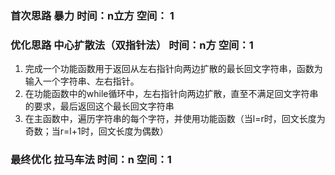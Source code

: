 ### 首次思路 暴力 时间：n立方 空间： 1

### 优化思路 中心扩散法（双指针法） 时间：n方 空间：1
1. 完成一个功能函数用于返回从左右指针向两边扩散的最长回文字符串，函数为输入一个字符串、左右指针。
2. 在功能函数中的while循环中，左右指针向两边扩散，直至不满足回文字符串的要求，最后返回这个最长回文字符串
3. 在主函数中，遍历字符串的每个字符，并使用功能函数（当l=r时，回文长度为奇数；当r=l+1时，回文长度为偶数）

### 最终优化 拉马车法 时间：n 空间：1